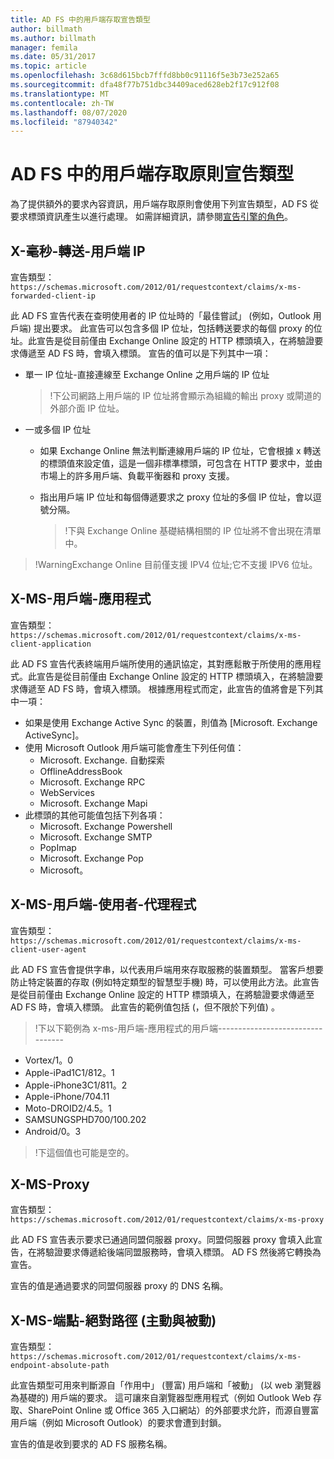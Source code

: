 ```yaml
---
title: AD FS 中的用戶端存取宣告類型
author: billmath
ms.author: billmath
manager: femila
ms.date: 05/31/2017
ms.topic: article
ms.openlocfilehash: 3c68d615bcb7fffd8bb0c91116f5e3b73e252a65
ms.sourcegitcommit: dfa48f77b751dbc34409aced628eb2f17c912f08
ms.translationtype: MT
ms.contentlocale: zh-TW
ms.lasthandoff: 08/07/2020
ms.locfileid: "87940342"
---
```

# <a name="client-access-policy-claim-types-in-ad-fs"></a>AD FS 中的用戶端存取原則宣告類型

為了提供額外的要求內容資訊，用戶端存取原則會使用下列宣告類型，AD FS 從要求標頭資訊產生以進行處理。  如需詳細資訊，請參閱[宣告引擎的角色](../technical-reference/the-role-of-the-claims-engine.md)。

## <a name="x-ms-forwarded-client-ip"></a>X-毫秒-轉送-用戶端 IP

宣告類型：`https://schemas.microsoft.com/2012/01/requestcontext/claims/x-ms-forwarded-client-ip`

此 AD FS 宣告代表在查明使用者的 IP 位址時的「最佳嘗試」 (例如，Outlook 用戶端) 提出要求。 此宣告可以包含多個 IP 位址，包括轉送要求的每個 proxy 的位址。此宣告是從目前僅由 Exchange Online 設定的 HTTP 標頭填入，在將驗證要求傳遞至 AD FS 時，會填入標頭。 宣告的值可以是下列其中一項：


- 單一 IP 位址-直接連線至 Exchange Online 之用戶端的 IP 位址

    >!下公司網路上用戶端的 IP 位址將會顯示為組織的輸出 proxy 或閘道的外部介面 IP 位址。

- 一或多個 IP 位址
  - 如果 Exchange Online 無法判斷連線用戶端的 IP 位址，它會根據 x 轉送的標頭值來設定值，這是一個非標準標頭，可包含在 HTTP 要求中，並由市場上的許多用戶端、負載平衡器和 proxy 支援。
  - 指出用戶端 IP 位址和每個傳遞要求之 proxy 位址的多個 IP 位址，會以逗號分隔。

    >!下與 Exchange Online 基礎結構相關的 IP 位址將不會出現在清單中。


>!WarningExchange Online 目前僅支援 IPV4 位址;它不支援 IPV6 位址。


## <a name="x-ms-client-application"></a>X-MS-用戶端-應用程式

宣告類型：`https://schemas.microsoft.com/2012/01/requestcontext/claims/x-ms-client-application`

此 AD FS 宣告代表終端用戶端所使用的通訊協定，其對應鬆散于所使用的應用程式。此宣告是從目前僅由 Exchange Online 設定的 HTTP 標頭填入，在將驗證要求傳遞至 AD FS 時，會填入標頭。 根據應用程式而定，此宣告的值將會是下列其中一項：



- 如果是使用 Exchange Active Sync 的裝置，則值為 [Microsoft. Exchange ActiveSync]。
- 使用 Microsoft Outlook 用戶端可能會產生下列任何值：
    - Microsoft. Exchange. 自動探索
    - OfflineAddressBook
    - Microsoft. Exchange RPC
    - WebServices
    - Microsoft. Exchange Mapi
- 此標頭的其他可能值包括下列各項：
    - Microsoft. Exchange Powershell
    - Microsoft. Exchange SMTP
    - PopImap
    - Microsoft. Exchange Pop
    - Microsoft。

## <a name="x-ms-client-user-agent"></a>X-MS-用戶端-使用者-代理程式

宣告類型：`https://schemas.microsoft.com/2012/01/requestcontext/claims/x-ms-client-user-agent`

此 AD FS 宣告會提供字串，以代表用戶端用來存取服務的裝置類型。 當客戶想要防止特定裝置的存取 (例如特定類型的智慧型手機) 時，可以使用此方法。此宣告是從目前僅由 Exchange Online 設定的 HTTP 標頭填入，在將驗證要求傳遞至 AD FS 時，會填入標頭。 此宣告的範例值包括 (，但不限於下列值) 。
>!下以下範例為 x-ms-用戶端-應用程式的用戶端---------------------------------

- Vortex/1。0
- Apple-iPad1C1/812。1
- Apple-iPhone3C1/811。2
- Apple-iPhone/704.11
- Moto-DROID2/4.5。1
- SAMSUNGSPHD700/100.202
- Android/0。3

>!下這個值也可能是空的。


## <a name="x-ms-proxy"></a>X-MS-Proxy

宣告類型：`https://schemas.microsoft.com/2012/01/requestcontext/claims/x-ms-proxy`

此 AD FS 宣告表示要求已通過同盟伺服器 proxy。同盟伺服器 proxy 會填入此宣告，在將驗證要求傳遞給後端同盟服務時，會填入標頭。 AD FS 然後將它轉換為宣告。

宣告的值是通過要求的同盟伺服器 proxy 的 DNS 名稱。

## <a name="x-ms-endpoint-absolute-path-active-vs-passive"></a>X-MS-端點-絕對路徑 (主動與被動) 

宣告類型：`https://schemas.microsoft.com/2012/01/requestcontext/claims/x-ms-endpoint-absolute-path`

此宣告類型可用來判斷源自「作用中」 (豐富) 用戶端和「被動」 (以 web 瀏覽器為基礎的) 用戶端的要求。 這可讓來自瀏覽器型應用程式（例如 Outlook Web 存取、SharePoint Online 或 Office 365 入口網站）的外部要求允許，而源自豐富用戶端（例如 Microsoft Outlook）的要求會遭到封鎖。

宣告的值是收到要求的 AD FS 服務名稱。
